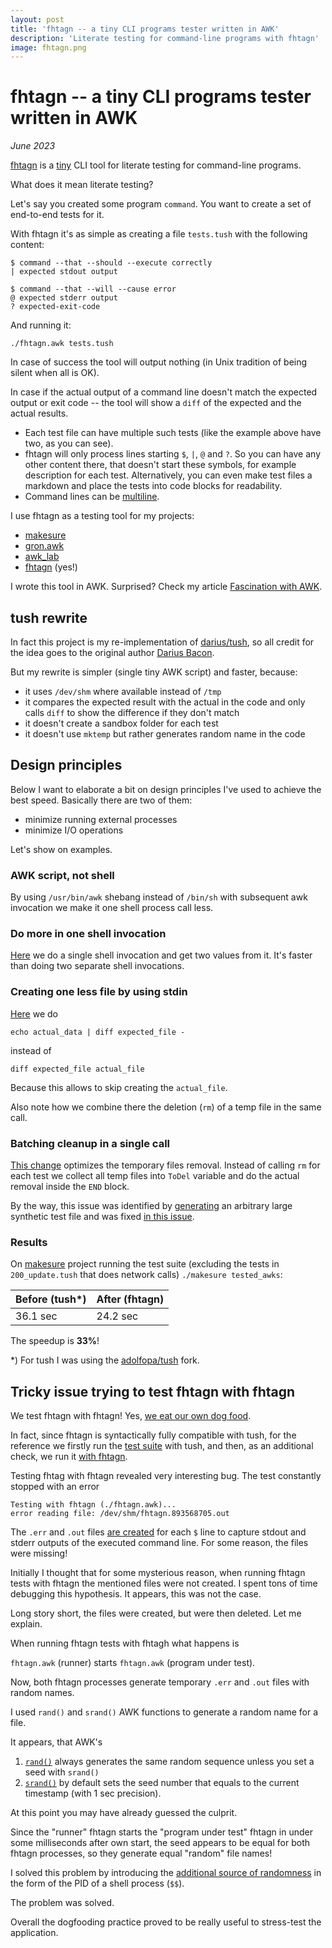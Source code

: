 ```yaml
---
layout: post
title: 'fhtagn -- a tiny CLI programs tester written in AWK'
description: 'Literate testing for command-line programs with fhtagn'
image: fhtagn.png
---
```


# fhtagn -- a tiny CLI programs tester written in AWK

_June 2023_

[fhtagn](https://github.com/xonixx/fhtagn) is a [tiny](https://github.com/xonixx/fhtagn/blob/764f6ecf600944ef043de3774a67478350740049/fhtagn.awk) CLI tool for literate testing for command-line programs.

What does it mean literate testing?
                 
Let's say you created some program `command`. You want to create a set of end-to-end tests for it. 

With fhtagn it's as simple as creating a file `tests.tush` with the following content:

```
$ command --that --should --execute correctly
| expected stdout output

$ command --that --will --cause error
@ expected stderr output
? expected-exit-code
```

And running it:
   
```shell
./fhtagn.awk tests.tush
```
    
In case of success the tool will output nothing (in Unix tradition of being silent when all is OK).

In case if the actual output of a command line doesn't match the expected output or exit code -- the tool will show a `diff` of the expected and the actual results.

- Each test file can have multiple such tests (like the example above have two, as you can see).
- fhtagn will only process lines starting `$`, `|`, `@` and `?`. So you can have any other content there, that doesn't start these symbols, for example description for each test. Alternatively, you can even make test files a markdown and place the tests into code blocks for readability.
- Command lines can be [multiline](https://github.com/xonixx/fhtagn/blob/764f6ecf600944ef043de3774a67478350740049/tests/4-multiline.tush).

I use fhtagn as a testing tool for my projects:
- [makesure](https://github.com/xonixx/makesure)
- [gron.awk](https://github.com/xonixx/gron.awk)
- [awk_lab](https://github.com/xonixx/awk_lab)
- [fhtagn](https://github.com/xonixx/fhtagn) (yes!)

I wrote this tool in AWK. Surprised? Check my article [Fascination with AWK](awk.md).

## tush rewrite

In fact this project is my re-implementation of [darius/tush](https://github.com/darius/tush), so all credit for the idea goes to the original author [Darius Bacon](https://github.com/darius).

But my rewrite is simpler (single tiny AWK script) and faster, because:

- it uses `/dev/shm` where available instead of `/tmp`
- it compares the expected result with the actual in the code and only calls `diff` to show the difference if they don't match
- it doesn't create a sandbox folder for each test
- it doesn't use `mktemp` but rather generates random name in the code

## Design principles

Below I want to elaborate a bit on design principles I've used to achieve the best speed. Basically there are two of them:
- minimize running external processes
- minimize I/O operations

Let's show on examples.

### AWK script, not shell

By using `/usr/bin/awk` shebang instead of `/bin/sh` with subsequent awk invocation we make it one shell process call less. 

### Do more in one shell invocation

[Here](https://github.com/xonixx/fhtagn/blob/764f6ecf600944ef043de3774a67478350740049/fhtagn.awk#L13-L15) we do a single shell invocation and get two values from it. It's faster than doing two separate shell invocations.

### Creating one less file by using stdin

[Here](https://github.com/xonixx/fhtagn/blob/764f6ecf600944ef043de3774a67478350740049/fhtagn.awk#L65) we do 

```shell
echo actual_data | diff expected_file -
```

instead of 
```shell
diff expected_file actual_file
```

Because this allows to skip creating the `actual_file`.

Also note how we combine there the deletion (`rm`) of a temp file in the same call.
           
### Batching cleanup in a single call

[This change](https://github.com/xonixx/fhtagn/pull/17/files) optimizes the temporary files removal. Instead of calling `rm` for each test we collect all temp files into `ToDel` variable and do the actual removal inside the `END` block.

By the way, this issue was identified by [generating](https://github.com/xonixx/fhtagn/blob/764f6ecf600944ef043de3774a67478350740049/gen_speed_test.awk) an arbitrary large synthetic test file and was fixed [in this issue](https://github.com/xonixx/fhtagn/issues/14).

### Results
    
On [makesure](https://github.com/xonixx/makesure) project running the test suite (excluding the tests in `200_update.tush` that does network calls) `./makesure tested_awks`: 
              
| Before (tush*) | After (fhtagn) |
|----------------|----------------|
| 36.1 sec       | 24.2 sec       |

The speedup is **33%**! 

*) For tush I was using the [adolfopa/tush](https://github.com/adolfopa/tush) fork.

## Tricky issue trying to test fhtagn with fhtagn

We test fhtagn with fhtagn! Yes, [we eat our own dog food](https://en.wikipedia.org/wiki/Eating_your_own_dog_food).

In fact, since fhtagn is syntactically fully compatible with tush, for the reference we firstly run the [test suite](https://github.com/xonixx/fhtagn/blob/18f7865f8d58a30a263f45d0378c1e6f0b4c38b5/tests/fhtagn.tush) with tush, and then, as an additional check, we run it [with fhtagn](https://github.com/xonixx/fhtagn/blob/18f7865f8d58a30a263f45d0378c1e6f0b4c38b5/Makesurefile#L60-L61).

Testing fhtag with fhtagn revealed very interesting bug. The test constantly stopped with an error

```
Testing with fhtagn (./fhtagn.awk)...
error reading file: /dev/shm/fhtagn.893568705.out
```

The `.err` and `.out` files [are created](https://github.com/xonixx/fhtagn/blob/18f7865f8d58a30a263f45d0378c1e6f0b4c38b5/fhtagn.awk#L78) for each `$` line to capture stdout and stderr outputs of the executed command line. For some reason, the files were missing! 

Initially I thought that for some mysterious reason, when running fhtagn tests with fhtagn the mentioned files were not created. I spent tons of time debugging this hypothesis. It appears, this was not the case.

Long story short, the files were created, but were then deleted. Let me explain.

When running fhtagn tests with fhtagh what happens is

`fhtagn.awk` (runner) starts `fhtagn.awk` (program under test).

Now, both fhtagn processes generate temporary `.err` and `.out` files with random names. 

I used `rand()` and `srand()` AWK functions to generate a random name for a file. 

It appears, that AWK's

1. [`rand()`](https://www.gnu.org/software/gawk/manual/html_node/Numeric-Functions.html#index-rand_0028_0029-function) always generates the same random sequence unless you set a seed with `srand()`
2. [`srand()`](https://www.gnu.org/software/gawk/manual/html_node/Numeric-Functions.html#index-srand_0028_0029-function) by default sets the seed number that equals to the current timestamp (with 1 sec precision).

At this point you may have already guessed the culprit.

Since the "runner" fhtagn starts the "program under test" fhtagn in under some milliseconds after own start, the seed appears to be equal for both fhtagn processes, so they generate equal "random" file names!

I solved this problem by introducing the [additional source of randomness](https://github.com/xonixx/fhtagn/blob/18f7865f8d58a30a263f45d0378c1e6f0b4c38b5/fhtagn.awk#L15) in the form of the PID of a shell process (`$$`).

The problem was solved.

Overall the dogfooding practice proved to be really useful to stress-test the application.

